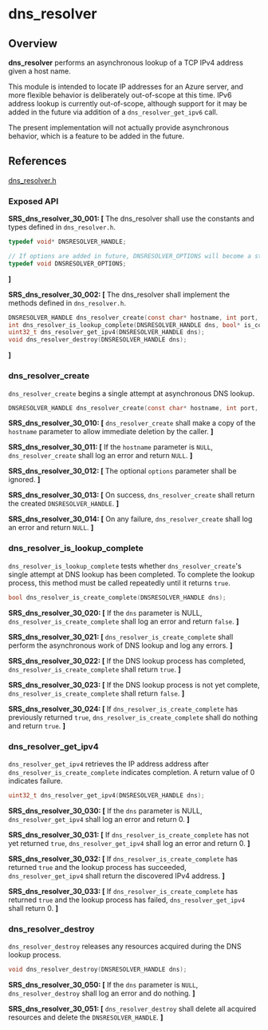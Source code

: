 dns_resolver
=================

## Overview

**dns_resolver** performs an asynchronous lookup of a TCP IPv4 address given a host name.

This module is intended to locate IP addresses for an Azure server, and more flexible behavior is deliberately out-of-scope at this time. IPv6 address lookup is currently out-of-scope, although support for it may be added in the future via addition of a `dns_resolver_get_ipv6` call.

The present implementation will not actually provide asynchronous behavior, which is a feature to be added in the future.
## References

[dns_resolver.h](https://github.com/Azure/azure-c-shared-utility/blob/master/inc/azure_c_shared_utility/dns_resolver.h)  

###   Exposed API


**SRS_dns_resolver_30_001: [** The dns_resolver shall use the constants and types defined in `dns_resolver.h`.
```c
typedef void* DNSRESOLVER_HANDLE;

// If options are added in future, DNSRESOLVER_OPTIONS will become a struct containing the options
typedef void DNSRESOLVER_OPTIONS;
```
 **]**

**SRS_dns_resolver_30_002: [** The dns_resolver shall implement the methods defined in `dns_resolver.h`.
```c
DNSRESOLVER_HANDLE dns_resolver_create(const char* hostname, int port, const DNSRESOLVER_OPTIONS* options);
int dns_resolver_is_lookup_complete(DNSRESOLVER_HANDLE dns, bool* is_complete);
uint32_t dns_resolver_get_ipv4(DNSRESOLVER_HANDLE dns);
void dns_resolver_destroy(DNSRESOLVER_HANDLE dns);
```
 **]**


###   dns_resolver_create
`dns_resolver_create` begins a single attempt at asynchronous DNS lookup.
```c
DNSRESOLVER_HANDLE dns_resolver_create(const char* hostname, int port, const DNSRESOLVER_OPTIONS* options);
```

**SRS_dns_resolver_30_010: [** `dns_resolver_create` shall make a copy of the `hostname` parameter to allow immediate deletion by the caller. **]**

**SRS_dns_resolver_30_011: [** If the `hostname` parameter is `NULL`, `dns_resolver_create` shall log an error and return `NULL`. **]**

**SRS_dns_resolver_30_012: [** The optional `options` parameter shall be ignored. **]**

**SRS_dns_resolver_30_013: [** On success, `dns_resolver_create` shall return the created `DNSRESOLVER_HANDLE`. **]**

**SRS_dns_resolver_30_014: [** On any failure, `dns_resolver_create` shall log an error and return `NULL`. **]**


###   dns_resolver_is_lookup_complete
`dns_resolver_is_lookup_complete` tests whether `dns_resolver_create`'s single attempt at DNS lookup has been completed. To complete the lookup process, this method must be called repeatedly until it returns `true`.

```c
bool dns_resolver_is_create_complete(DNSRESOLVER_HANDLE dns);
```

**SRS_dns_resolver_30_020: [** If the `dns` parameter is NULL, `dns_resolver_is_create_complete` shall log an error and return `false`. **]**

**SRS_dns_resolver_30_021: [** `dns_resolver_is_create_complete` shall perform the asynchronous work of DNS lookup and log any errors. **]**

**SRS_dns_resolver_30_022: [** If the DNS lookup process has completed, `dns_resolver_is_create_complete` shall return `true`. **]**

**SRS_dns_resolver_30_023: [** If the DNS lookup process is not yet complete, `dns_resolver_is_create_complete` shall return `false`. **]**

**SRS_dns_resolver_30_024: [** If `dns_resolver_is_create_complete` has previously returned `true`, `dns_resolver_is_create_complete` shall do nothing and return `true`. **]**


###   dns_resolver_get_ipv4
`dns_resolver_get_ipv4` retrieves the IP address address after `dns_resolver_is_create_complete` indicates completion. A return value of 0 indicates failure.

```c
uint32_t dns_resolver_get_ipv4(DNSRESOLVER_HANDLE dns);
```

**SRS_dns_resolver_30_030: [** If the `dns` parameter is NULL, `dns_resolver_get_ipv4` shall log an error and return 0. **]**

**SRS_dns_resolver_30_031: [** If `dns_resolver_is_create_complete` has not yet returned `true`, `dns_resolver_get_ipv4` shall log an error and return 0. **]**

**SRS_dns_resolver_30_032: [** If `dns_resolver_is_create_complete` has returned `true` and the lookup process has succeeded, `dns_resolver_get_ipv4` shall return the discovered IPv4 address. **]**

**SRS_dns_resolver_30_033: [** If `dns_resolver_is_create_complete` has returned `true` and the lookup process has failed, `dns_resolver_get_ipv4` shall return 0. **]**


###   dns_resolver_destroy
 `dns_resolver_destroy` releases any resources acquired during the DNS lookup process.

 ```c
 void dns_resolver_destroy(DNSRESOLVER_HANDLE dns);
 ```

**SRS_dns_resolver_30_050: [** If the `dns` parameter is `NULL`, `dns_resolver_destroy` shall log an error and do nothing. **]**  

**SRS_dns_resolver_30_051: [** `dns_resolver_destroy` shall delete all acquired resources and delete the `DNSRESOLVER_HANDLE`. **]**  
